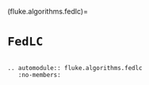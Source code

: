 (fluke.algorithms.fedlc)=

# ``FedLC``

```{eval-rst}

.. automodule:: fluke.algorithms.fedlc
   :no-members:

```